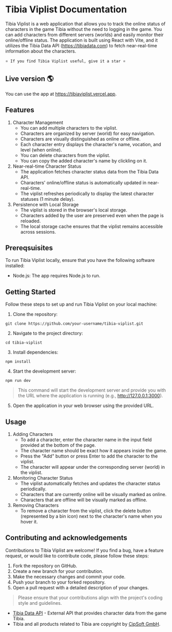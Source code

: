 # Tibia Viplist Documentation

Tibia Viplist is a web application that allows you to track the online status of characters in the game Tibia without the need to logging in the game. You can add characters from different servers (worlds) and easily monitor their online/offline status. The application is built using React with Vite, and it utilizes the Tibia Data API (https://tibiadata.com) to fetch near-real-time information about the characters.

	⭐️ If you find Tibia Viplist useful, give it a star ⭐️

## Live version 🌎
You can use the app at <a href="https://tibiaviplist.vercel.app" target="_blank">https://tibiaviplist.vercel.app</a>.

## Features

1. Character Management
	* You can add multiple characters to the viplist.
	* Characters are organized by server (world) for easy navigation.
	* Characters are visually distinguished as online or offline.
	* Each character entry displays the character's name, vocation, and level (when online).
	* You can delete characters from the viplist.
	* You can copy the added character's name by clickling on it.
2. Near-real-time Character Status
	* The application fetches character status data from the Tibia Data API.
	* Characters' online/offline status is automatically updated in near-real-time.
	* The viplist refreshes periodically to display the latest character statuses (1 minute delay).
3. Persistence with Local Storage
	* The viplist is stored in the browser's local storage.
	* Characters added by the user are preserved even when the page is reloaded.
	* The local storage cache ensures that the viplist remains accessible across sessions.

## Prereqsuisites

To run Tibia Viplist locally, ensure that you have the following software installed:
* Node.js: The app requires Node.js to run.

## Getting Started

Follow these steps to set up and run Tibia Viplist on your local machine:

1. Clone the repository:
```
git clone https://github.com/your-username/tibia-viplist.git
```
2. Navigate to the project directory:
```
cd tibia-viplist
```
3. Install dependencies:
```
npm install
```
4. Start the development server:
```
npm run dev
```
>This command will start the development server and provide you with the URL where the application is running (e.g., http://127.0.0.1:3000).
5. Open the application in your web browser using the provided URL.

## Usage

1. Adding Characters
	* To add a character, enter the character name in the input field provided at the bottom of the page.
	* The character name should be exact how it appears inside the game.
	* Press the "Add" button or press Enter to add the character to the viplist.
	* The character will appear under the corresponding server (world) in the viplist.
2. Monitoring Character Status
	* The viplist automatically fetches and updates the character status periodically.
	* Characters that are currently online will be visually marked as online.
	* Characters that are offline will be visually marked as offline.
3. Removing Characters
	* To remove a character from the viplist, click the delete button (represented by a bin icon) next to the character's name when you hover it.

## Contributing and acknowledgements

Contributions to Tibia Viplist are welcome! If you find a bug, have a feature request, or would like to contribute code, please follow these steps:
1. Fork the repository on GitHub.
2. Create a new branch for your contribution.
3. Make the necessary changes and commit your code.
4. Push your branch to your forked repository.
5. Open a pull request with a detailed description of your changes.

>Please ensure that your contributions align with the project's coding style and guidelines.

* <a href="https://tibiadata.com" target="_blank">Tibia Data API</a> - External API that provides character data from the game Tibia.
* Tibia and all products related to Tibia are copyright by <a href="https://www.cipsoft.com/en/" target="_blank">CipSoft GmbH</a>.
